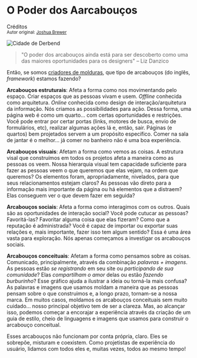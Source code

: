 O Poder dos Aarcabouços
============================
Créditos<br/>
<small>Autor original: [Joshua Brewer](http://52weeksofux.com/post/396764654/the-power-of-frameworks)</small>

![Cidade de Derbend](http://media.tumblr.com/tumblr_ky1gznQwyq1qz8ohs.png "Cidade de Derbend")

> "O poder dos arcabouços ainda está para ser descoberto como uma das maiores oportunidades para os designers" &ndash; Liz Danzico

Então, se somos [criadores de molduras](http://52weeksofux.com/post/396763415/makers-of-frames), que tipo de arcabouços (do inglês, *framework*) estamos fazendo?

**Arcabouços estruturais**: Afeta a forma como nos movimentando pelo espaço. Criar espaços que as pessoas vivam e usem. *Offline* conhecida como arquitetura. *Online* conhecida como design de interação/arquitetura da informação. Nós criamos as possibilidades para ação. Dessa forma, uma página web é como um quarto... com certas oportunidades e restrições. Você pode entrar por certar portas (links, motores de busca, envio de formulários, etc), realizar algumas ações lá e, então, sair. Páginas (e quartos) bem projetados servem a um propósito específico. Comer na sala de jantar é o melhor... já comer no banheiro não é uma boa experiência.

**Arcabouços visuais**: Afetam a forma como vemos as coisas. A estrutura visal que construímos em todos os projetos afeta a maneira como as pessoas os veem. Nossa hierarquia visual tem capacidade suficiente para fazer as pessoas veem o que queremos que elas vejam, na ordem que queremos? Os elementos foram, apropriadamente, nivelados, para que seus relacionamentos estejam claros? As pessoas vão direto para a informação mais importante da página ou há elementos que a distraem? Elas conseguem ver o que devem fazer em seguida?

**Arcabouços sociais**: Afeta a forma como interagimos com os outros. Quais são as oportunidades de interação social? Você pode cutucar as pessoas? Favoritá-las? Favoritar alguma coisa que elas fizeram? Como que a reputação é administrada? Você é capaz de importar ou exportar suas relações e, mais importante, fazer isso tem algum sentido? Essa é uma área vasta para exploração. Nós apenas começamos a investigar os arcabouços sociais.

**Arcabouços conceituais**: Afetam a forma como pensamos sobre as coisas. Comunicado, principalmente, através da combinação *palavras + imagens*. As pessoas estão *se registrando* em seu site ou *participando de sua comunidade*? Elas *compartilham o amor* delas ou estão *fazendo burburinho*? Esse gráfico ajuda a ilustrar a ideia ou torná-la mais confusa? As palavras e imagens que usamos moldam a maneira que as pessoas pensam sobre o que construimos e, a longo prazo, tornam-se a nossa marca. Em muitos casos, moldamos os arcabouços conceituais sem muito cuidado... nosso principal objetivo tem de ser a clareza. Mas, ao alcançar isso, podemos começar a encorajar a experiência através da criação de um guia de estilo, cheio de linguagens e imagens que usamos para construir o arcabouço conceitual.

Esses arcabouços não funcionam por conta própria, claro. Eles se sobrepôe, misturam e coexistem. Como projetistas de experiência do usuário, lidamos com todos eles e, muitas vezes, todos ao mesmo tempo!
